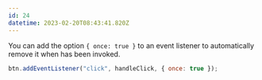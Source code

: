 ```yaml
---
id: 24
datetime: 2023-02-20T08:43:41.820Z
---
```


You can add the option `{ once: true }` to an event listener to automatically remove it when has been invoked.

```js
btn.addEventListener("click", handleClick, { once: true });
```
